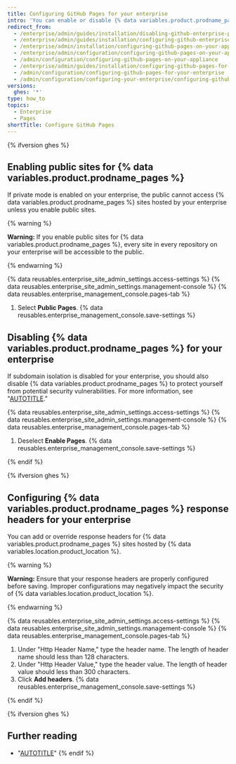 ```yaml
---
title: Configuring GitHub Pages for your enterprise
intro: 'You can enable or disable {% data variables.product.prodname_pages %} for your enterprise{% ifversion ghes %} and choose whether to make sites publicly accessible{% endif %}.'
redirect_from:
  - /enterprise/admin/guides/installation/disabling-github-enterprise-pages
  - /enterprise/admin/guides/installation/configuring-github-enterprise-pages
  - /enterprise/admin/installation/configuring-github-pages-on-your-appliance
  - /enterprise/admin/configuration/configuring-github-pages-on-your-appliance
  - /admin/configuration/configuring-github-pages-on-your-appliance
  - /enterprise/admin/guides/installation/configuring-github-pages-for-your-enterprise
  - /admin/configuration/configuring-github-pages-for-your-enterprise
  - /admin/configuration/configuring-your-enterprise/configuring-github-pages-for-your-enterprise
versions:
  ghes: '*'
type: how_to
topics:
  - Enterprise
  - Pages
shortTitle: Configure GitHub Pages
---
```


{% ifversion ghes %}

## Enabling public sites for {% data variables.product.prodname_pages %}

If private mode is enabled on your enterprise, the public cannot access {% data variables.product.prodname_pages %} sites hosted by your enterprise unless you enable public sites.

{% warning %}

**Warning:** If you enable public sites for {% data variables.product.prodname_pages %}, every site in every repository on your enterprise will be accessible to the public.

{% endwarning %}

{% data reusables.enterprise_site_admin_settings.access-settings %}
{% data reusables.enterprise_site_admin_settings.management-console %}
{% data reusables.enterprise_management_console.pages-tab %}
1. Select **Public Pages**.
{% data reusables.enterprise_management_console.save-settings %}

## Disabling {% data variables.product.prodname_pages %} for your enterprise

If subdomain isolation is disabled for your enterprise, you should also disable {% data variables.product.prodname_pages %} to protect yourself from potential security vulnerabilities. For more information, see "[AUTOTITLE](/admin/configuration/configuring-network-settings/enabling-subdomain-isolation)."

{% data reusables.enterprise_site_admin_settings.access-settings %}
{% data reusables.enterprise_site_admin_settings.management-console %}
{% data reusables.enterprise_management_console.pages-tab %}
1. Deselect **Enable Pages**.
{% data reusables.enterprise_management_console.save-settings %}

{% endif %}

{% ifversion ghes %}

## Configuring {% data variables.product.prodname_pages %} response headers for your enterprise

You can add or override response headers for {% data variables.product.prodname_pages %} sites hosted by {% data variables.location.product_location %}.

{% warning %}

**Warning:** Ensure that your response headers are properly configured before saving. Improper configurations may negatively impact the security of {% data variables.location.product_location %}.

{% endwarning %}

{% data reusables.enterprise_site_admin_settings.access-settings %}
{% data reusables.enterprise_site_admin_settings.management-console %}
{% data reusables.enterprise_management_console.pages-tab %}
1. Under "Http Header Name," type the header name. The length of header name should less than 128 characters.
1. Under "Http Header Value," type the header value. The length of header value should less than 300 characters.
1. Click **Add headers**.
{% data reusables.enterprise_management_console.save-settings %}

{% endif %}

{% ifversion ghes %}

## Further reading

* "[AUTOTITLE](/admin/configuration/configuring-your-enterprise/enabling-private-mode)"
{% endif %}
